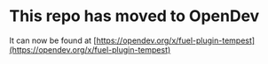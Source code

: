 # This repo has moved to OpenDev

It can now be found at [https://opendev.org/x/fuel-plugin-tempest](https://opendev.org/x/fuel-plugin-tempest)
